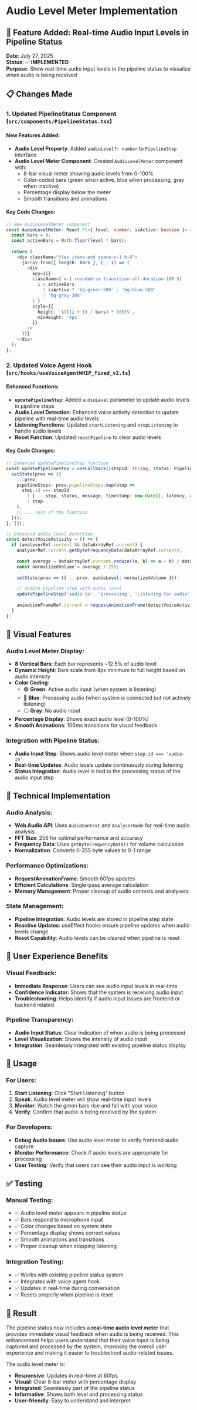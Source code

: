# Audio Level Meter Implementation

## 🎯 **Feature Added: Real-time Audio Input Levels in Pipeline Status**

**Date**: July 27, 2025  
**Status**: ✅ **IMPLEMENTED**  
**Purpose**: Show real-time audio input levels in the pipeline status to visualize when audio is being received

## 📋 **Changes Made**

### 1. **Updated PipelineStatus Component** (`src/components/PipelineStatus.tsx`)

#### **New Features Added**:
- **Audio Level Property**: Added `audioLevel?: number` to `PipelineStep` interface
- **Audio Level Meter Component**: Created `AudioLevelMeter` component with:
  - 8-bar visual meter showing audio levels from 0-100%
  - Color-coded bars (green when active, blue when processing, gray when inactive)
  - Percentage display below the meter
  - Smooth transitions and animations

#### **Key Code Changes**:
```typescript
// New AudioLevelMeter component
const AudioLevelMeter: React.FC<{ level: number; isActive: boolean }> = ({ level, isActive }) => {
  const bars = 8;
  const activeBars = Math.floor(level * bars);
  
  return (
    <div className="flex items-end space-x-1 h-8">
      {Array.from({ length: bars }, (_, i) => (
        <div
          key={i}
          className={`w-1 rounded-sm transition-all duration-100 ${
            i < activeBars
              ? isActive ? 'bg-green-500' : 'bg-blue-500'
              : 'bg-gray-300'
          }`}
          style={{
            height: `${((i + 1) / bars) * 100}%`,
            minHeight: '4px'
          }}
        />
      ))}
    </div>
  );
};
```

### 2. **Updated Voice Agent Hook** (`src/hooks/useVoiceAgentWHIP_fixed_v2.ts`)

#### **Enhanced Functions**:
- **`updatePipelineStep`**: Added `audioLevel` parameter to update audio levels in pipeline steps
- **Audio Level Detection**: Enhanced voice activity detection to update pipeline with real-time audio levels
- **Listening Functions**: Updated `startListening` and `stopListening` to handle audio levels
- **Reset Function**: Updated `resetPipeline` to clear audio levels

#### **Key Code Changes**:
```typescript
// Enhanced updatePipelineStep function
const updatePipelineStep = useCallback((stepId: string, status: PipelineStep['status'], message?: string, latency?: number, audioLevel?: number) => {
  setState(prev => ({
    ...prev,
    pipelineSteps: prev.pipelineSteps.map(step => 
      step.id === stepId 
        ? { ...step, status, message, timestamp: new Date(), latency, audioLevel }
        : step
    ),
    // ... rest of the function
  }));
}, []);

// Enhanced audio level detection
const detectVoiceActivity = () => {
  if (analyserRef.current && dataArrayRef.current) {
    analyserRef.current.getByteFrequencyData(dataArrayRef.current);
    
    const average = dataArrayRef.current.reduce((a, b) => a + b) / dataArrayRef.current.length;
    const normalizedVolume = average / 255;
    
    setState(prev => ({ ...prev, audioLevel: normalizedVolume }));
    
    // Update pipeline step with audio level
    updatePipelineStep('audio-in', 'processing', 'Listening for audio', undefined, normalizedVolume);
    
    animationFrameRef.current = requestAnimationFrame(detectVoiceActivity);
  }
};
```

## 🎨 **Visual Features**

### **Audio Level Meter Display**:
- **8 Vertical Bars**: Each bar represents ~12.5% of audio level
- **Dynamic Height**: Bars scale from 4px minimum to full height based on audio intensity
- **Color Coding**:
  - 🟢 **Green**: Active audio input (when system is listening)
  - 🔵 **Blue**: Processing audio (when system is connected but not actively listening)
  - ⚪ **Gray**: No audio input
- **Percentage Display**: Shows exact audio level (0-100%)
- **Smooth Animations**: 100ms transitions for visual feedback

### **Integration with Pipeline Status**:
- **Audio Input Step**: Shows audio level meter when `step.id === 'audio-in'`
- **Real-time Updates**: Audio levels update continuously during listening
- **Status Integration**: Audio level is tied to the processing status of the audio input step

## 🔧 **Technical Implementation**

### **Audio Analysis**:
- **Web Audio API**: Uses `AudioContext` and `AnalyserNode` for real-time audio analysis
- **FFT Size**: 256 for optimal performance and accuracy
- **Frequency Data**: Uses `getByteFrequencyData()` for volume calculation
- **Normalization**: Converts 0-255 byte values to 0-1 range

### **Performance Optimizations**:
- **RequestAnimationFrame**: Smooth 60fps updates
- **Efficient Calculations**: Single-pass average calculation
- **Memory Management**: Proper cleanup of audio contexts and analysers

### **State Management**:
- **Pipeline Integration**: Audio levels are stored in pipeline step state
- **Reactive Updates**: useEffect hooks ensure pipeline updates when audio levels change
- **Reset Capability**: Audio levels can be cleared when pipeline is reset

## 🎯 **User Experience Benefits**

### **Visual Feedback**:
- **Immediate Response**: Users can see audio input levels in real-time
- **Confidence Indicator**: Shows that the system is receiving audio input
- **Troubleshooting**: Helps identify if audio input issues are frontend or backend related

### **Pipeline Transparency**:
- **Audio Input Status**: Clear indication of when audio is being processed
- **Level Visualization**: Shows the intensity of audio input
- **Integration**: Seamlessly integrated with existing pipeline status display

## 🚀 **Usage**

### **For Users**:
1. **Start Listening**: Click "Start Listening" button
2. **Speak**: Audio level meter will show real-time input levels
3. **Monitor**: Watch the green bars rise and fall with your voice
4. **Verify**: Confirm that audio is being received by the system

### **For Developers**:
- **Debug Audio Issues**: Use audio level meter to verify frontend audio capture
- **Monitor Performance**: Check if audio levels are appropriate for processing
- **User Testing**: Verify that users can see their audio input is working

## ✅ **Testing**

### **Manual Testing**:
- ✅ Audio level meter appears in pipeline status
- ✅ Bars respond to microphone input
- ✅ Color changes based on system state
- ✅ Percentage display shows correct values
- ✅ Smooth animations and transitions
- ✅ Proper cleanup when stopping listening

### **Integration Testing**:
- ✅ Works with existing pipeline status system
- ✅ Integrates with voice agent hook
- ✅ Updates in real-time during conversation
- ✅ Resets properly when pipeline is reset

## 🎉 **Result**

The pipeline status now includes a **real-time audio level meter** that provides immediate visual feedback when audio is being received. This enhancement helps users understand that their voice input is being captured and processed by the system, improving the overall user experience and making it easier to troubleshoot audio-related issues.

The audio level meter is:
- **Responsive**: Updates in real-time at 60fps
- **Visual**: Clear 8-bar meter with percentage display
- **Integrated**: Seamlessly part of the pipeline status
- **Informative**: Shows both level and processing status
- **User-friendly**: Easy to understand and interpret 